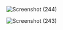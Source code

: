 ![Screenshot (244)](https://github.com/user-attachments/assets/0d7079ca-c493-4b51-974e-50393a5bfa8a)


![Screenshot (243)](https://github.com/user-attachments/assets/414b5e30-6dea-419d-9a89-fc4565b23459)
